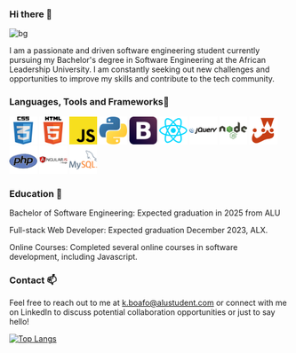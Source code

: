 ### Hi there 👋
![bg](https://user-images.githubusercontent.com/109430532/237026782-3c58d4cd-e73a-4338-b6dd-7784faf46411.jpeg)

I am a passionate and driven software engineering student currently pursuing my Bachelor's degree in Software Engineering at the African Leadership University. I am constantly seeking out new challenges and opportunities to improve my skills and contribute to the tech community.

<!-- <img src="https://user-images.githubusercontent.com/109430532/237023385-014e1bd5-a529-48c0-b446-fac1424fca7e.jpg" alt="My Image" width="100%">
-->

### Languages, Tools and Frameworks🔭

<img src="./Logos/CSS-3-01.png" alt="css" width="50px"> <img src="./Logos/HTML-5-logo-vector-01.png" alt="html" width="50px"> <img src="./Logos/JavaScript-01.png" alt="js" width="50px"> <img src="./Logos/Python-04.png" alt="python" width="50px"> <img src="./Logos/Bootstrap-01.png" alt="bootstrap" width="50px"> <img src="./Logos/React-01.png" alt="react" width="50px">
 <img src="./Logos/JQuery-01.png" alt="jquery" width="50px"> <img src="./Logos/Node-JS-01.png" alt="nodejs" width="50px"> <img src="./Logos/Jest-01.png" alt="jest" width="50px"> <img src="./Logos/PHP-01.png" alt="php" width="50px"> <img src="./Logos/Angular-JS-01.png" alt="angular" width="50px"> <img src="./Logos/MySQL-01.png" alt="mysql" width="50px"> 

### Education 🌱

Bachelor of Software Engineering: Expected graduation in 2025 from ALU

Full-stack Web Developer: Expected graduation December 2023, ALX.

Online Courses: Completed several online courses in software development, including Javascript.

### Contact 📫 

Feel free to reach out to me at k.boafo@alustudent.com or connect with me on LinkedIn to discuss potential collaboration opportunities or just to say hello!

[![Top Langs](https://github-readme-stats.vercel.app/api/top-langs/?username=kayc0des)](https://github.com/anuraghazra/github-readme-stats)
<!--
**kayc0des/kayc0des** is a ✨ _special_ ✨ repository because its `README.md` (this file) appears on your GitHub profile.

Here are some ideas to get you started:

- 🔭 I’m currently working on ...
- 🌱 I’m currently learning ...
- 👯 I’m looking to collaborate on ...
- 🤔 I’m looking for help with ...
- 💬 Ask me about ...
- 📫 How to reach me: ...
- 😄 Pronouns: ...
- ⚡ Fun fact: ...
-->
